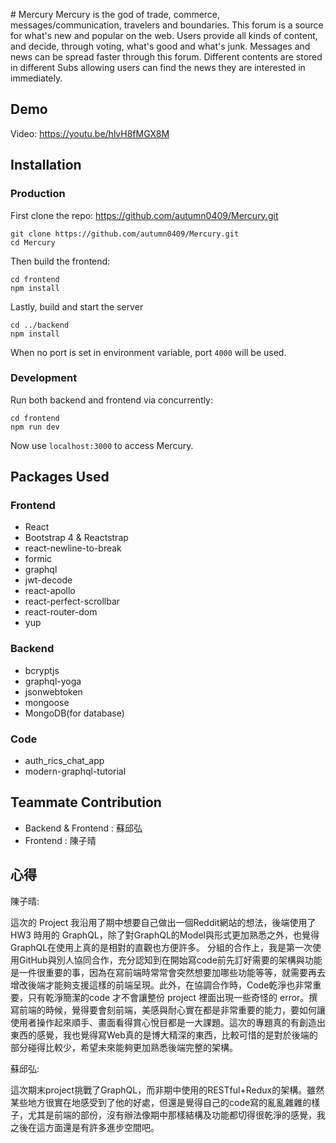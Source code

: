﻿﻿﻿# MercuryMercury is the god of trade, commerce, messages/communication, travelers and boundaries.This forum is a source for what's new and popular on the web.Users provide all kinds of content, and decide, through voting, what's good and what's junk. Messages and news can be spread faster through this forum. Different contents are stored in different Subs allowing users can find the news they are interested in immediately.## DemoVideo: https://youtu.be/hlvH8fMGX8M## Installation### ProductionFirst clone the repo:   https://github.com/autumn0409/Mercury.git```git clone https://github.com/autumn0409/Mercury.gitcd Mercury```Then build the frontend:```cd frontendnpm install``` Lastly, build and start the server```cd ../backendnpm install```When no port is set in environment variable, port `4000` will be used.### DevelopmentRun both backend and frontend via concurrently:```cd frontendnpm run dev```Now use `localhost:3000` to access Mercury.  ## Packages Used### Frontend* React* Bootstrap 4 & Reactstrap* react-newline-to-break* formic* graphql* jwt-decode* react-apollo* react-perfect-scrollbar* react-router-dom* yup### Backend* bcryptjs* graphql-yoga* jsonwebtoken* mongoose* MongoDB(for database)### Code* auth_rics_chat_app* modern-graphql-tutorial## Teammate Contribution* Backend & Frontend : 蘇邱弘* Frontend : 陳子晴## 心得陳子晴: 這次的 Project 我沿用了期中想要自己做出一個Reddit網站的想法，後端使用了 HW3 時用的 GraphQL，除了對GraphQL的Model與形式更加熟悉之外，也覺得GraphQL在使用上真的是相對的直觀也方便許多。分組的合作上，我是第一次使用GitHub與別人協同合作，充分認知到在開始寫code前先訂好需要的架構與功能是一件很重要的事，因為在寫前端時常常會突然想要加哪些功能等等，就需要再去增改後端才能夠支援這樣的前端呈現。此外，在協調合作時，Code乾淨也非常重要，只有乾淨簡潔的code 才不會讓整份 project 裡面出現一些奇怪的 error。撰寫前端的時候，覺得要會刻前端，美感與耐心實在都是非常重要的能力，要如何讓使用者操作起來順手、畫面看得賞心悅目都是一大課題。這次的專題真的有創造出東西的感覺，我也覺得寫Web真的是博大精深的東西，比較可惜的是對於後端的部分碰得比較少，希望未來能夠更加熟悉後端完整的架構。蘇邱弘: 這次期末project挑戰了GraphQL，而非期中使用的RESTful+Redux的架構。雖然某些地方很實在地感受到了他的好處，但還是覺得自己的code寫的亂亂雜雜的樣子，尤其是前端的部份，沒有辦法像期中那樣結構及功能都切得很乾淨的感覺，我之後在這方面還是有許多進步空間吧。